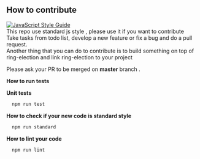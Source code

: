 <h2 id="contribute">How to contribute</h2>

[![JavaScript Style Guide](https://cdn.rawgit.com/standard/standard/master/badge.svg)](https://github.com/standard/standard)<br>
This repo use standard js style , please use it if you want to contribute <br>
Take tasks from todo list, develop a new feature or fix a bug and do a pull request.<br>
Another thing that you can do to contribute is to build something on top of ring-election and link ring-election to your project <br>

Please ask your PR to be merged on <strong>master</strong> branch . <br>

<strong>How to run tests</strong><br>

<strong>Unit tests </strong> <br>

```bash
  npm run test
```

<strong> How to check if your new code is standard style </strong><br>

```bash
  npm run standard
```

<strong>How to lint your code</strong><br>

```bash
  npm run lint
```
